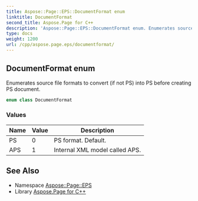```yaml
---
title: Aspose::Page::EPS::DocumentFormat enum
linktitle: DocumentFormat
second_title: Aspose.Page for C++
description: 'Aspose::Page::EPS::DocumentFormat enum. Enumerates source file formats to convert (if not PS) into PS before creating PS document in C++.'
type: docs
weight: 1200
url: /cpp/aspose.page.eps/documentformat/
---
```

## DocumentFormat enum


Enumerates source file formats to convert (if not PS) into PS before creating PS document.

```cpp
enum class DocumentFormat
```

### Values

| Name | Value | Description |
| --- | --- | --- |
| PS | 0 | PS format. Default. |
| APS | 1 | Internal XML model called APS. |

## See Also

* Namespace [Aspose::Page::EPS](../)
* Library [Aspose.Page for C++](../../)
